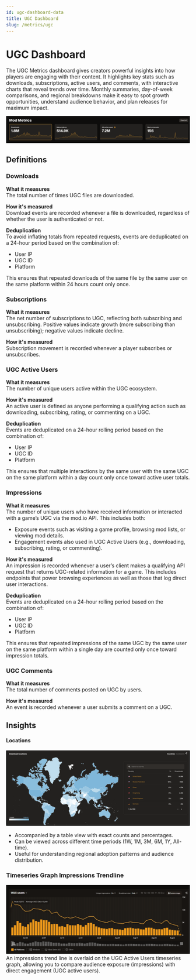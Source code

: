 ```yaml
---
id: ugc-dashboard-data
title: UGC Dashboard
slug: /metrics/ugc
---
```


# UGC Dashboard

The UGC Metrics dashboard gives creators powerful insights into how players are engaging with their content. It highlights key stats such as downloads, subscriptions, active users, and comments, with interactive charts that reveal trends over time. Monthly summaries, day-of-week comparisons, and regional breakdowns make it easy to spot growth opportunities, understand audience behavior, and plan releases for maximum impact.

![UGC Dashboard](img/ugc-dashboard.png)
## Definitions

### Downloads

**What it measures**  
The total number of times UGC files are downloaded. 

**How it's measured**  
Download events are recorded whenever a file is downloaded, regardless of whether the user is authenticated or not.

**Deduplication**  
To avoid inflating totals from repeated requests, events are deduplicated on a 24-hour period based on the combination of:

* User IP  
* UGC ID  
* Platform

This ensures that repeated downloads of the same file by the same user on the same platform within 24 hours count only once.

### Subscriptions

**What it measures**  
The net number of subscriptions to UGC, reflecting both subscribing and unsubscribing. Positive values indicate growth (more subscribing than unsubscribing); negative values indicate decline.

**How it's measured**  
Subscription movement is recorded whenever a player subscribes or unsubscribes.

### UGC Active Users

**What it measures**  
 The number of unique users active within the UGC ecosystem. 

**How it's measured**  
An active user is defined as anyone performing a qualifying action such as downloading, subscribing, rating, or commenting on a UGC.

**Deduplication**  
Events are deduplicated on a 24-hour rolling period based on the combination of:

* User IP  
* UGC ID  
* Platform

This ensures that multiple interactions by the same user with the same UGC on the same platform within a day count only once toward active user totals.

### Impressions

**What it measures**  
The number of unique users who have received information or interacted with a game’s UGC via the mod.io API. This includes both:

* Exposure events such as visiting a game profile, browsing mod lists, or viewing mod details.  
* Engagement events also used in UGC Active Users (e.g., downloading, subscribing, rating, or commenting).

**How it's measured**  
 An impression is recorded whenever a user’s client makes a qualifying API request that returns UGC-related information for a game. This includes endpoints that power browsing experiences as well as those that log direct user interactions.

**Deduplication**  
Events are deduplicated on a 24-hour rolling period based on the combination of:

* User IP  
* UGC ID  
* Platform

This ensures that repeated impressions of the same UGC by the same user on the same platform within a single day are counted only once toward impression totals.

### UGC Comments

**What it measures**  
The total number of comments posted on UGC by users.

**How it's measured**  
An event is recorded whenever a user submits a comment on a UGC.

## Insights

#### Locations

![Locations](img/download-locations.png)

* Accompanied by a table view with exact counts and percentages.  
* Can be viewed across different time periods (1W, 1M, 3M, 6M, 1Y, All-time).  
* Useful for understanding regional adoption patterns and audience distribution.

### Timeseries Graph Impressions Trendline

![Timeseries Graph Impressions Trendline](img/impression-trend.png)
An impressions trend line is overlaid on the UGC Active Users timeseries graph, allowing you to compare audience exposure (impressions) with direct engagement (UGC active users).

